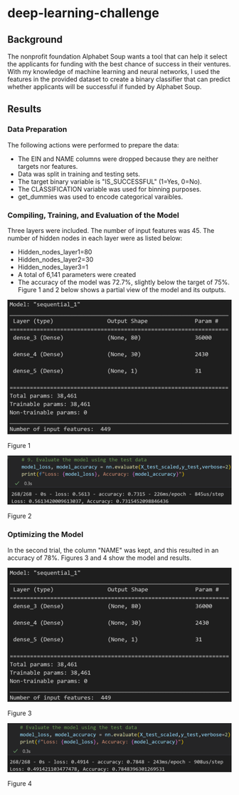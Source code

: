 # deep-learning-challenge
## Background
The nonprofit foundation Alphabet Soup wants a tool that can help it select the applicants for funding with the best chance of success in their ventures. With my knowledge of machine learning and neural networks, I used the features in the provided dataset to create a binary classifier that can predict whether applicants will be successful if funded by Alphabet Soup.
## Results
### Data Preparation
The following actions were performed to prepare the data:
- The EIN and NAME columns were dropped because they are neither targets nor features.
- Data was split in training and testing sets.
- The target binary variable is "IS_SUCCESSFUL" (1=Yes, 0=No).
- The CLASSIFICATION variable was used for binning purposes.
- get_dummies was used to encode categorical varaibles.
### Compiling, Training, and Evaluation of the Model
Three layers were included. The number of input features was 45. The number of hidden nodes in each layer were as listed below:
- Hidden_nodes_layer1=80
- Hidden_nodes_layer2=30
- Hidden_nodes_layer3=1
- A total of 6,141 parameters were created 
- The accuracy of the model was 72.7%, slightly below the target of 75%.
Figure 1 and 2 below shows a partial view of the model and its outputs.

![My Image](Images/summary.png)

Figure 1

![My Image](Images/accuracy.png)

Figure 2

### Optimizing the Model
In the second trial, the column "NAME" was kept, and this resulted in an accuracy of 78%. Figures 3 and 4 show the model and results.

![My Image](Images/summary2.png)

Figure 3

![My Image](Images/accuracy2.png)

Figure 4

